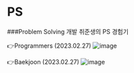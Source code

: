 # PS

###Problem Solving
개발 취준생의 PS 경험기

👉Programmers (2023.02.27)
![image](https://user-images.githubusercontent.com/92137309/221566347-e331c0ce-1e4f-42b9-acd7-801d3a590180.png)


👉Baekjoon (2023.02.27)
![image](https://user-images.githubusercontent.com/92137309/221566747-6d733fcc-3f4b-4415-badb-d2a7c880407e.png)
